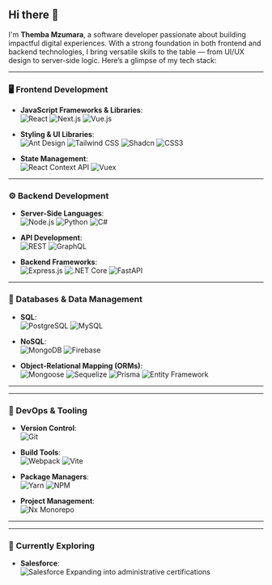 ## Hi there 👋

I'm **Themba Mzumara**, a software developer passionate about building impactful digital experiences. With a strong foundation in both frontend and backend technologies, I bring versatile skills to the table — from UI/UX design to server-side logic. Here’s a glimpse of my tech stack:

---

### 🖥️ Frontend Development
- **JavaScript Frameworks & Libraries**:  
  ![React](https://img.shields.io/badge/-React-61DAFB?style=flat&logo=react&logoColor=black) 
  ![Next.js](https://img.shields.io/badge/-Next.js-000000?style=flat&logo=nextdotjs&logoColor=white) 
  ![Vue.js](https://img.shields.io/badge/-Vue.js-4FC08D?style=flat&logo=vue.js&logoColor=white)

- **Styling & UI Libraries**:  
  ![Ant Design](https://img.shields.io/badge/-Ant%20Design-0170FE?style=flat&logo=antdesign&logoColor=white) 
  ![Tailwind CSS](https://img.shields.io/badge/-Tailwind%20CSS-38B2AC?style=flat&logo=tailwind-css&logoColor=white) 
  ![Shadcn](https://img.shields.io/badge/-Shadcn-4A4A4A?style=flat)
  ![CSS3](https://img.shields.io/badge/-CSS3-1572B6?style=flat&logo=css3&logoColor=white)

- **State Management**:  
  ![React Context API](https://img.shields.io/badge/-React%20Context-61DAFB?style=flat&logo=react&logoColor=black) 
  ![Vuex](https://img.shields.io/badge/-Vuex-4FC08D?style=flat&logo=vuex&logoColor=white)

---

### ⚙️ Backend Development
- **Server-Side Languages**:  
  ![Node.js](https://img.shields.io/badge/-Node.js-339933?style=flat&logo=node.js&logoColor=white) 
  ![Python](https://img.shields.io/badge/-Python-3776AB?style=flat&logo=python&logoColor=white) 
  ![C#](https://img.shields.io/badge/-C%23-239120?style=flat&logo=c-sharp&logoColor=white)

- **API Development**:  
  ![REST](https://img.shields.io/badge/-REST-005571?style=flat&logo=rest&logoColor=white)
  ![GraphQL](https://img.shields.io/badge/-GraphQL-E10098?style=flat&logo=graphql&logoColor=white)

- **Backend Frameworks**:  
  ![Express.js](https://img.shields.io/badge/-Express.js-000000?style=flat&logo=express&logoColor=white) 
  ![.NET Core](https://img.shields.io/badge/-.NET%20Core-512BD4?style=flat&logo=dotnet&logoColor=white)
  ![FastAPI](https://img.shields.io/badge/-FastAPI-009688?style=flat&logo=fastapi&logoColor=white)

---

### 💾 Databases & Data Management
- **SQL**:  
  ![PostgreSQL](https://img.shields.io/badge/-PostgreSQL-4169E1?style=flat&logo=postgresql&logoColor=white)
  ![MySQL](https://img.shields.io/badge/-MySQL-4479A1?style=flat&logo=mysql&logoColor=white)

- **NoSQL**:  
  ![MongoDB](https://img.shields.io/badge/-MongoDB-47A248?style=flat&logo=mongodb&logoColor=white) 
  ![Firebase](https://img.shields.io/badge/-Firebase-FFCA28?style=flat&logo=firebase&logoColor=black)

- **Object-Relational Mapping (ORMs)**:  
  ![Mongoose](https://img.shields.io/badge/-Mongoose-47A248?style=flat&logo=mongodb&logoColor=white) 
  ![Sequelize](https://img.shields.io/badge/-Sequelize-52B0E7?style=flat&logo=sequelize&logoColor=white) 
  ![Prisma](https://img.shields.io/badge/-Prisma-2D3748?style=flat&logo=prisma&logoColor=white) 
  ![Entity Framework](https://img.shields.io/badge/-Entity%20Framework-512BD4?style=flat&logo=dotnet&logoColor=white)

---

<!--
### ☁️ Cloud & Hosting
- **Firebase**:  
  ![Firebase](https://img.shields.io/badge/-Firebase-FFCA28?style=flat&logo=firebase&logoColor=black) Hosting and Realtime Database

- **Salesforce**:  
  ![Salesforce](https://img.shields.io/badge/-Salesforce-00A1E0?style=flat&logo=salesforce&logoColor=white) Admin configuration and basics in Lightning Web Components
-->

---

### 🚀 DevOps & Tooling
- **Version Control**:  
  ![Git](https://img.shields.io/badge/-Git-F05032?style=flat&logo=git&logoColor=white)

- **Build Tools**:  
  ![Webpack](https://img.shields.io/badge/-Webpack-8DD6F9?style=flat&logo=webpack&logoColor=black) 
  ![Vite](https://img.shields.io/badge/-Vite-646CFF?style=flat&logo=vite&logoColor=white)

- **Package Managers**:  
  ![Yarn](https://img.shields.io/badge/-Yarn-2C8EBB?style=flat&logo=yarn&logoColor=white) 
  ![NPM](https://img.shields.io/badge/-NPM-CB3837?style=flat&logo=npm&logoColor=white)

- **Project Management**:  
  ![Nx Monorepo](https://img.shields.io/badge/-Nx%20Monorepo-143055?style=flat&logo=nrwl&logoColor=white)

---

<!--
### 🔧 Additional Skills
- **Protocols & Standards**:  
  ![HL7](https://img.shields.io/badge/-HL7-F05A24?style=flat) 
  ![FHIR](https://img.shields.io/badge/-FHIR-FF7A59?style=flat)

- **Miscellaneous**:  
  ![DHIS2](https://img.shields.io/badge/-DHIS2-1E73BE?style=flat&logo=dhis2&logoColor=white) 
  ![OpenHIE](https://img.shields.io/badge/-OpenHIE-003366?style=flat)
-->

---

### 🌱 Currently Exploring
- **Salesforce**:  
  ![Salesforce](https://img.shields.io/badge/-Salesforce-00A1E0?style=flat&logo=salesforce&logoColor=white) Expanding into administrative certifications
